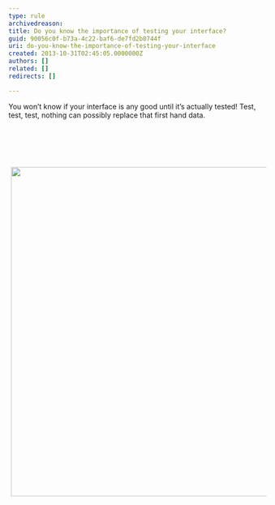 ```yaml
---
type: rule
archivedreason: 
title: Do you know the importance of testing your interface?
guid: 90056c0f-b73a-4c22-baf6-de7fd2b0744f
uri: do-you-know-the-importance-of-testing-your-interface
created: 2013-10-31T02:45:05.0000000Z
authors: []
related: []
redirects: []

---
```





<p class="MsoListParagraph">You won’t know if your interface is any good until it’s
actually tested! Test, test, test, nothing can possibly replace that first hand
data.</p>


<br><excerpt class='endintro'></excerpt><br>
<p>​<img alt="" style="margin&#58;5px;width&#58;650px;" /><img src="/DesignandPresentation/RulestoBetterInterfacesGeneral/PublishingImages/UsabilityTesting.jpg" alt="" style="margin&#58;5px;width&#58;650px;" /></p>


